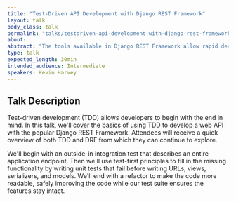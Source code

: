 ```yaml
---
title: "Test-Driven API Development with Django REST Framework"
layout: talk
body_class: talk
permalink: "talks/testdriven-api-development-with-django-rest-framework"
about: 
abstract: "The tools available in Django REST Framework allow rapid development of web APIs, and it's easy-to-use wrappers around Django and Python's testing toolkit make it easy to include a comprehensive test suite in any application. This is for folks new to DRF & testing in general."
type: talk
expected_length: 30min
intended_audience: Intermediate
speakers: Kevin Harvey
---
```


## Talk Description
Test-driven development (TDD) allows developers to begin with the end in mind. In this talk, we'll cover the basics of using TDD to develop a web API with the popular Django REST Framework. Attendees will receive a quick overview of both TDD and DRF from which they can continue to explore.

We'll begin with an outside-in integration test that describes an entire application endpoint. Then we'll use test-first principles to fill in the missing functionality by writing unit tests that fail before writing URLs, views, serializers, and models. We'll end with a refactor to make the code more readable, safely improving the code while our test suite ensures the features stay intact.
    